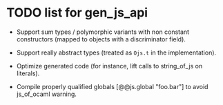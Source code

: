 TODO list for gen_js_api
========================



- Support sum types / polymorphic variants with non constant constructors
  (mapped to objects with a discriminator field).


- Support really abstract types (treated as `Ojs.t` in the implementation).

- Optimize generated code (for instance, lift calls to string_of_js on
  literals).

- Compile properly qualified globals [@@js.global "foo.bar"] to avoid
  js_of_ocaml warning.

